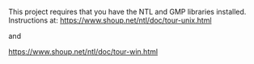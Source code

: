 This project requires that you have the NTL and GMP libraries installed.
Instructions at: 
https://www.shoup.net/ntl/doc/tour-unix.html

and 

https://www.shoup.net/ntl/doc/tour-win.html
